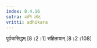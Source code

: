 ```yaml
---
index: 8.4.16
sutra: आनि लोट्
vritti: adhikara
---
```


 पूर्वत्रासिद्धम् [8।2।1]  संहितायाम् [8।2।108] 